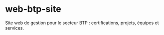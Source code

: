 # web-btp-site
Site web de gestion pour le secteur BTP : certifications, projets, équipes et services.
